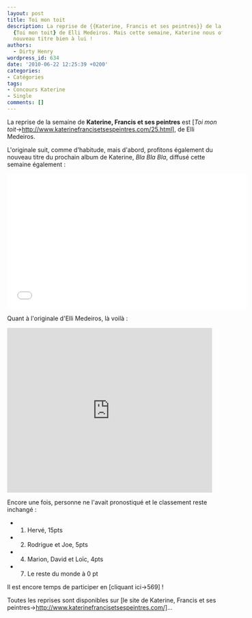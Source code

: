```yaml
---
layout: post
title: Toi mon toit
description: La reprise de {{Katerine, Francis et ses peintres}} de la semaine est
  {Toi mon toit} de Elli Medeiros. Mais cette semaine, Katerine nous offre aussi un
  nouveau titre bien à lui !
authors:
  - Dirty Henry
wordpress_id: 634
date: '2010-06-22 12:25:39 +0200'
categories:
- Catégories
tags:
- Concours Katerine
- Single
comments: []
---
```

La reprise de la semaine de __Katerine, Francis et ses peintres__ est [*Toi mon toit*->http://www.katerinefrancisetsespeintres.com/25.html], de Elli Medeiros.

L'originale suit, comme d'habitude, mais d'abord, profitons également du nouveau titre du prochain album de Katerine, *Bla Bla Bla*, diffusé cette semaine également :

<iframe width="560" height="315" src="//www.youtube.com/embed/cYfNDHSqrEA" frameborder="0" allowfullscreen></iframe>

Quant à l'originale d'Elli Medeiros, là voilà : 

<object width="480" height="385"><param name="movie" value="http://www.youtube.com/v/mKsEBJdVvgI&hl=fr_FR&fs=1&"></param><param name="allowFullScreen" value="true"></param><param name="allowscriptaccess" value="always"></param><embed src="http://www.youtube.com/v/mKsEBJdVvgI&hl=fr_FR&fs=1&" type="application/x-shockwave-flash" allowscriptaccess="always" allowfullscreen="true" width="480" height="385"></embed></object>

Encore une fois, personne ne l'avait pronostiqué et le classement reste inchangé :
- 1. Hervé, 15pts
- 2. Rodrigue et Joe, 5pts
- 4. Marion, David et Loïc, 4pts
- 7. Le reste du monde à 0 pt

Il est encore temps de participer en [cliquant ici->569] !

Toutes les reprises sont disponibles sur [le site de Katerine, Francis et ses peintres->http://www.katerinefrancisetsespeintres.com/]...

